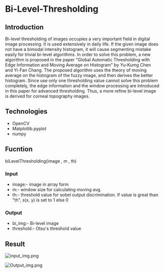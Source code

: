 # Bi-Level-Thresholding
## Introduction

 Bi-level thresholding of images occupies a very important field in digital image processing. It is used extensively in daily life. 
 If the given image does not have a bimodal intensity histogram, it will cause segmenting mistake easily for trivial bi-level algorithms. 
 In order to solve this problem, a new algorithm is proposed in the paper "Global Automatic Thresholding with Edge Information and Moving Average on Histogram" 
 by Yu-Kumg Chen and Yi-Fan Chang. The proposed algorithm uses the theory of moving average on the histogram of the fuzzy image, 
 and then derives the better histogram. Since use only one thresholding value cannot solve this problem completely, 
 the edge information and the window processing are introduced in this paper for advanced thresholding. 
 Thus, a more refine bi-level image is derived for corneal topography images. 
 
 
 ## Technologies
 - OpenCV
 - Matplotlib.pyplot
 - numpy
 
 ## Fucntion
 biLevelThresholding(image , m , th)
 
 ### Input
 - image:- image in array form
 - m:- window size for calculating moving avg.
 - th:- threshold value for sobel output discrimination. If value is great than "th", s(x, y) is set to 1 else 0
 
 ### Output
 - bi_img:- Bi-level image
 - threshold:- Otsu's threshold value
 
 ## Result
 
![input_img.png](attachment:input_img.png)
 
![Output_img.png](attachment:Output_img.png)
